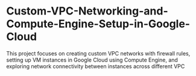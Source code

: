 # Custom-VPC-Networking-and-Compute-Engine-Setup-in-Google-Cloud
This project focuses on creating custom VPC networks with firewall rules, setting up VM instances in Google Cloud using Compute Engine, and exploring network connectivity between instances across different VPC
